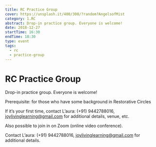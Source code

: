 ```yaml
---
title: RC Practice Group
cover: https://unsplash.it/400/300/?random?AngelsofMist
category: 1.RC
abstract: Drop-in practice group. Everyone is welcome!
date: 2018-12-27
startTime: 16:30
endTime: 18:30
type: event
tags:
  - rc
  - practice-group
---
```


# RC Practice Group

Drop-in practice group. Everyone is welcome!

Prerequisite: for those who have some background in Restorative Circles

If it’s your first time, contact L’aura: (+91) 9442788016, joylivinglearning@gmail.com for additional details, venue, etc.

Also possible to join in on Zoom (online video conference).

Contact L’aura: (+91) 9442788016, joylivinglearning@gmail.com for additional details.
